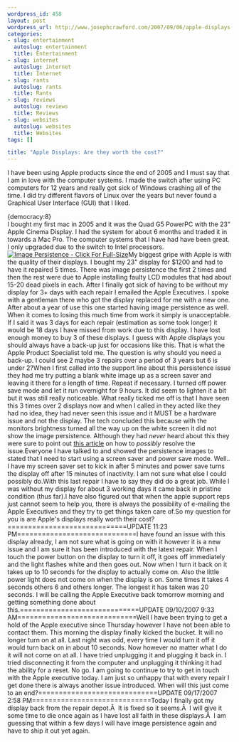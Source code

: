 ```yaml
--- 
wordpress_id: 458
layout: post
wordpress_url: http://www.josephcrawford.com/2007/09/06/apple-displays-are-they-worth-the-cost/
categories: 
- slug: entertainment
  autoslug: entertainment
  title: Entertainment
- slug: internet
  autoslug: internet
  title: Internet
- slug: rants
  autoslug: rants
  title: Rants
- slug: reviews
  autoslug: reviews
  title: Reviews
- slug: websites
  autoslug: websites
  title: Websites
tags: []

title: "Apple Displays: Are they worth the cost?"
---
```

I have been using Apple products since the end of 2005 and I must say that I am in love with the computer systems.  I made the switch after using PC computers for 12 years and really got sick of Windows crashing all of the time.  I did try different flavors of Linux over the years but never found a Graphical User Interface (GUI) that I liked.<div>{democracy:8}</div>I bought my first mac in 2005 and it was the Quad G5 PowerPC with the 23" Apple Cinema Display.  I had the system for about 6 months and traded it in towards a Mac Pro.  The computer systems that I have had have been great.  I only upgraded due to the switch to Intel processors.[![Image Persistence - Click For Full-Size](http://www.josephcrawford.com/wp-content/uploads/2007/09/img_9619.thumbnail.jpg)](http://www.josephcrawford.com/wp-content/uploads/2007/09/img_9619.jpg "Image Persistence - Click For Full-Size")My biggest gripe with Apple is with the quality of their displays.  I bought my 23" display for $1200 and had to have it repaired 5 times.  There was image persistence the first 2 times and then the rest were due to Apple installing faulty LCD modules that had about 15-20 dead pixels in each.  After I finally got sick of having to be without my display for 3+ days with each repair I emailed the Apple Executives.  I spoke with a gentleman there who got the display replaced for me with a new one.  After about a year of use this one started having image persistence as well.  When it comes to losing this much time from work it simply is unacceptable.  If I said it was 3 days for each repair (estimation as some took longer) it would be 18 days I have missed from work due to this display.  I have lost enough money to buy 3 of these displays.  I guess with Apple displays you should always have a back-up just for occasions like this.  That is what the Apple Product Specialist told me.  The question is why should you need a back-up.  I could see 2 maybe 3 repairs over a period of 3 years but 6 is under 2?<!--more-->When I first called into the support line about this persistence issue they had me try putting a blank white image up as a screen saver and leaving it there for a length of time.  Repeat if necessary.  I turned off power save mode and let it run overnight for 9 hours.  It did seem to lighten it a bit but it was still really noticeable.  What really ticked me off is that I have seen this 3 times over 2 displays now and when I called in they acted like they had no idea, they had never seen this issue and it MUST be a hardware issue and not the display.  The tech concluded this because with the monitors brightness turned all the way up on the white screen it did not show the image persistence.  Although they had *never* heard about this they were sure to point out [this article](http://docs.info.apple.com/article.html?artnum=88343) on how to *possibly* resolve the issue.Everyone I have talked to and showed the persistence images to stated that I need to start using a screen saver and power save mode.  Well..  I have my screen saver set to kick in after 5 minutes and power save turns the display off after 15 minutes of inactivity.  I am not sure what else I could possibly do.With this last repair I have to say they did do a great job.  While I was without my display for about 3 working days it came back in pristine condition (thus far).I have also figured out that when the apple support reps just cannot seem to help you, there is always the possibility of e-mailing the Apple Executives and they try to get things taken care of.So my question for you is are Apple's displays really worth their cost?=============================UPDATE 11:23 PM=============================I have found an issue with this display already, I am not sure what is going on with it however it is a new issue and I am sure it has been introduced with the latest repair.  When I touch the power button on the display to turn it off, it goes off immediately and the light flashes white and then goes out.  Now when I turn it back on it takes up to 10 seconds for the display to actually come on.  Also the little power light does not come on when the display is on.  Some times it takes 4 seconds others 6 and others longer.  The longest it has taken was 20 seconds.  I will be calling the Apple Executive back tomorrow morning and getting something done about this.=============================UPDATE 09/10/2007 9:33 AM=============================Well I have been trying to get a hold of the Apple executive since Thursday however I have not been able to contact them.  This morning the display finally kicked the bucket.  It will no longer turn on at all.  Last night was odd, every time I would turn it off it would turn back on in about 10 seconds.  Now however no matter what I do it will not come on at all.  I have tried unplugging it and plugging it back in.  I tried disconnecting it from the computer and unplugging it thinking it had the ability for a reset.  No go.  I am going to continue to try to get in touch with the Apple executive today.  I am just so unhappy that with every repair I get done there is always another issue introduced.  When will this just come to an end?<script type="text/javascript"><!-- auctionads_ad_client = "e54e0fb03c5fa1863b36"; auctionads_ad_campaign = "1863f75e4dcac3c1a0901d68388676ac"; auctionads_ad_width = "468"; auctionads_ad_height = "60"; auctionads_ad_kw =  "MacPro, Apple Cinema Display -case -pad -mouse -restore -box -applecare -memory -remote"; auctionads_color_border =  "e3edf7"; auctionads_color_bg =  "FFFFFF"; auctionads_color_heading =  "34587e"; auctionads_color_text =  "000000"; auctionads_color_link =  "34587e"; auctionads_options =  "n"; --></script>=============================UPDATE 09/17/2007 2:58 PM=============================Today I finally got my display back from the repair depot.Â  It is fixed so it seems.Â  I will give it some time to die once again as I have lost all faith in these displays.Â  I am guessing that within a few days I will have image persistence again and have to ship it out yet again.
